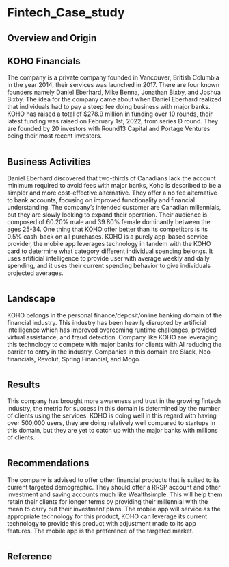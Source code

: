 # Fintech_Case_study
## Overview and Origin
## KOHO Financials 
 The company is a private company founded in Vancouver, British Columbia in the year 2014, their services was launched in 2017. There are four known founders namely Daniel Eberhard, Mike Benna, Jonathan Bixby, and Joshua Bixby. The idea for the company came about when Daniel Eberhard realized that individuals had to pay a steep fee doing business with major banks. KOHO has raised a total of $278.9 million in funding over 10 rounds, their latest funding was raised on February 1st, 2022, from series D round. They are founded by 20 investors with Round13 Capital and Portage Ventures being their most recent investors.
#
## Business Activities 
Daniel Eberhard discovered that two-thirds of Canadians lack the account minimum required to avoid fees with major banks, Koho is described to be a simpler and more cost-effective alternative.  They offer a no fee alternative to bank accounts, focusing on improved functionality and financial understanding. The company’s intended customer are Canadian millennials, but they are slowly looking to expand their operation. Their audience is composed of 60.20% male and 39.80% female dominantly between the ages 25-34. One thing that KOHO offer better than its competitors is its 0.5% cash-back on all purchases. KOHO is a purely app-based service provider, the mobile app leverages technology in tandem with the KOHO card to determine what category different individual spending belongs. It uses artificial intelligence to provide user with average weekly and daily spending, and it uses their current spending behavior to give individuals projected averages. 
#
## Landscape 
KOHO belongs in the personal finance/deposit/online banking domain of the financial industry. This industry has been heavily disrupted by artificial intelligence which has improved overcoming runtime challenges, provided virtual assistance, and fraud detection. Company like KOHO are leveraging this technology to compete with major banks for clients with AI reducing the barrier to entry in the industry. Companies in this domain are Slack, Neo financials, Revolut, Spring Financial, and Mogo.
#
## Results
This company has brought more awareness and trust in the growing fintech industry, the metric for success in this domain is determined by the number of clients using the services. KOHO is doing well in this regard with having over 500,000 users, they are doing relatively well compared to startups in this domain, but they are yet to catch up with the major banks with millions of clients. 
#
## Recommendations 
The company is advised to offer other financial products that is suited to its current targeted demographic. They should offer a RRSP account and other investment and saving accounts much like Wealthsimple. This will help them retain their clients for longer terms by providing their millennial with the mean to carry out their investment plans. The mobile app will service as the appropriate technology for this product, KOHO can leverage its current technology to provide this product with adjustment made to its app features. The mobile app is the preference of the targeted market.
#
## Reference 

